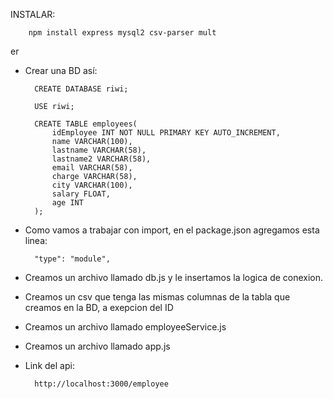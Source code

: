 INSTALAR:

        npm install express mysql2 csv-parser mult
er

- Crear una BD así:

        CREATE DATABASE riwi;

        USE riwi;

        CREATE TABLE employees(
            idEmployee INT NOT NULL PRIMARY KEY AUTO_INCREMENT,
            name VARCHAR(100),
            lastname VARCHAR(58),
            lastname2 VARCHAR(58),
            email VARCHAR(58),
            charge VARCHAR(58),
            city VARCHAR(100),
            salary FLOAT,
            age INT
        );


- Como vamos a trabajar con import, en el package.json agregamos esta linea:

        "type": "module",

- Creamos un archivo llamado db.js y le insertamos la logica de conexion.

- Creamos un csv que tenga las mismas columnas de la tabla que creamos en la BD, a exepcion del ID

- Creamos un archivo llamado employeeService.js

- Creamos un archivo llamado app.js

- Link del api:

        http://localhost:3000/employee


